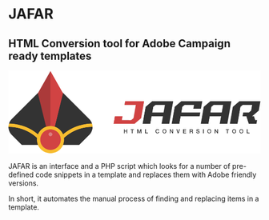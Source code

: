 # JAFAR
## HTML Conversion tool for Adobe Campaign ready templates

![JAFAR logo](Visuals/JAFAR-logotype.png)

JAFAR is an interface and a PHP script which looks for a number of pre-defined code snippets in a template and replaces them with Adobe friendly versions.

In short, it automates the manual process of finding and replacing items in a template.